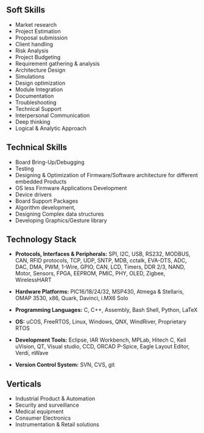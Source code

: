 ## Soft Skills
- Market research
- Project Estimation
- Proposal submission
- Client handling
- Risk Analysis
- Project Budgeting
- Requirement gathering & analysis
- Architecture Design
- Simulations
- Design optimization
- Module Integration
- Documentation
- Troubleshooting
- Technical Support
- Interpersonal Communication
- Deep thinking
- Logical & Analytic Approach

## Technical Skills
- Board Bring-Up/Debugging
- Testing
-	Designing & Optimization of Firmware/Software architecture for different embedded Products 
-	OS less Firmware Applications Development
- Device drivers
- Board Support Packages
-	Algorithm development,
- Designing Complex data structures
- Developing Graphics/Gesture library

## Technology Stack
- **Protocols, Interfaces & Peripherals:** SPI, I2C, USB, RS232, MODBUS, CAN, RFID protocols, TCP, UDP, SNTP, MDB, cctalk, EVA-DTS, ADC, DAC, DMA, PWM, 1-Wire, GPIO, CAN, LCD, Timers, DDR 2/3, NAND, Motor, Sensors, FPGA, EEPROM, PMIC, PHY, OLED, Zigbee, WirelessHART

- **Hardware Platforms:** PIC16/18/24/32, MSP430, Atmega & Stellaris, OMAP 3530, x86, Quark, Davinci, i.MX6 Solo 

- **Programming Languages:** C, C++, Assembly, Bash Shell, Python, LaTeX

- **OS:** uCOS, FreeRTOS, Linux, Windows, QNX, WindRiver, Proprietary RTOS

- **Development Tools:** Eclipse, IAR Workbench, MPLab, Hitech C, Keil uVision, QT, Visual studio, CCD, ORCAD P-Spice, Eagle Layout Editor, Verdi, nWave

- **Version Control System:** SVN, CVS, git

## Verticals
- Industrial Product & Automation
- Security and surveillance
- Medical equipment
- Consumer Electronics
- Instrumentation & Retail solutions
